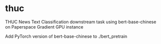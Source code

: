 # thuc
THUC News Text Classification downstream task using bert-base-chinese on Paperspace Gradient GPU instance

Add PyTorch version of bert-base-chinese to ./bert_pretrain

